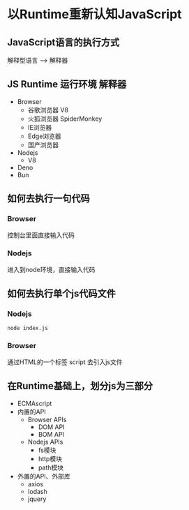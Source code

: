 # 以Runtime重新认知JavaScript

## JavaScript语言的执行方式
解释型语言 --> 解释器

## JS Runtime 运行环境 解释器
- Browser
	- 谷歌浏览器    V8
	- 火狐浏览器    SpiderMonkey
	- IE浏览器             
	- Edge浏览器
	- 国产浏览器
- Nodejs 
	- V8
- Deno
- Bun

## 如何去执行一句代码

### Browser

控制台里面直接输入代码

### Nodejs

进入到node环境，直接输入代码

## 如何去执行单个js代码文件

### Nodejs

``` shell
node index.js
```

### Browser
通过HTML的一个标签 script 去引入js文件

## 在Runtime基础上，划分js为三部分
- ECMAscript
- 内置的API
	- Browser APIs
		- DOM API
		- BOM API
	- Nodejs APIs
		- fs模块
		- http模块
		- path模块
- 外置的API、外部库
	- axios
	- lodash
	- jquery



